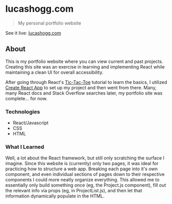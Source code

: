 # lucashogg.com

> My personal portfolio website

See it live: [lucashogg.com](https://lucashogg.com)

## About

This is my portfolio website where you can view current and past projects. Creating this site was an exercise in learning and implementing React while maintaining a clean UI for overall accessibility.

After going through React's [Tic-Tac-Toe](https://react.dev/learn/tutorial-tic-tac-toe) tutorial to learn the basics, I utilized [Create React App](https://create-react-app.dev/) to set up my project and then went from there. Many, many React docs and Stack Overflow searches later, my portfolio site was complete... for now.

### Technologies

-   React/Javascript
-   CSS
-   HTML

### What I Learned

Well, a lot about the React framework, but still only scratching the surface I imagine. Since this website is (currently) only two pages, it was ideal for practicing how to structure a web app. Breaking each page into it's own component, and even individual sections of pages down to their respective components I could more neatly organize everything. This allowed me to essentially only build something once (eg, the Project.js component), fill out the relevant info via props (eg, in ProjectList.js), and then let that information dynamically populate in the HTML.
